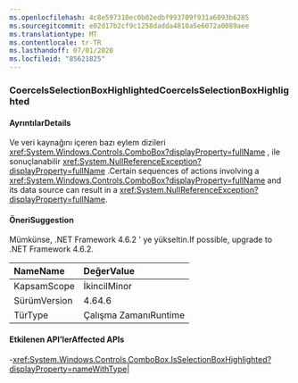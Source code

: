 ```yaml
---
ms.openlocfilehash: 4c8e597310ec0b02edbf993709f931a6093b6285
ms.sourcegitcommit: e02d17b2cf9c1258dadda4810a5e6072a0089aee
ms.translationtype: MT
ms.contentlocale: tr-TR
ms.lasthandoff: 07/01/2020
ms.locfileid: "85621825"
---
```

### <a name="coerceisselectionboxhighlighted"></a><span data-ttu-id="0d0bc-101">CoerceIsSelectionBoxHighlighted</span><span class="sxs-lookup"><span data-stu-id="0d0bc-101">CoerceIsSelectionBoxHighlighted</span></span>

#### <a name="details"></a><span data-ttu-id="0d0bc-102">Ayrıntılar</span><span class="sxs-lookup"><span data-stu-id="0d0bc-102">Details</span></span>

<span data-ttu-id="0d0bc-103">Ve veri kaynağını içeren bazı eylem dizileri <xref:System.Windows.Controls.ComboBox?displayProperty=fullName> , ile sonuçlanabilir <xref:System.NullReferenceException?displayProperty=fullName> .</span><span class="sxs-lookup"><span data-stu-id="0d0bc-103">Certain sequences of actions involving a <xref:System.Windows.Controls.ComboBox?displayProperty=fullName> and its data source can result in a <xref:System.NullReferenceException?displayProperty=fullName>.</span></span>

#### <a name="suggestion"></a><span data-ttu-id="0d0bc-104">Öneri</span><span class="sxs-lookup"><span data-stu-id="0d0bc-104">Suggestion</span></span>

<span data-ttu-id="0d0bc-105">Mümkünse, .NET Framework 4.6.2 ' ye yükseltin.</span><span class="sxs-lookup"><span data-stu-id="0d0bc-105">If possible, upgrade to .NET Framework 4.6.2.</span></span>

| <span data-ttu-id="0d0bc-106">Name</span><span class="sxs-lookup"><span data-stu-id="0d0bc-106">Name</span></span>    | <span data-ttu-id="0d0bc-107">Değer</span><span class="sxs-lookup"><span data-stu-id="0d0bc-107">Value</span></span>       |
|:--------|:------------|
| <span data-ttu-id="0d0bc-108">Kapsam</span><span class="sxs-lookup"><span data-stu-id="0d0bc-108">Scope</span></span>   |<span data-ttu-id="0d0bc-109">İkincil</span><span class="sxs-lookup"><span data-stu-id="0d0bc-109">Minor</span></span>|
|<span data-ttu-id="0d0bc-110">Sürüm</span><span class="sxs-lookup"><span data-stu-id="0d0bc-110">Version</span></span>|<span data-ttu-id="0d0bc-111">4.6</span><span class="sxs-lookup"><span data-stu-id="0d0bc-111">4.6</span></span>|
|<span data-ttu-id="0d0bc-112">Tür</span><span class="sxs-lookup"><span data-stu-id="0d0bc-112">Type</span></span>|<span data-ttu-id="0d0bc-113">Çalışma Zamanı</span><span class="sxs-lookup"><span data-stu-id="0d0bc-113">Runtime</span></span>

#### <a name="affected-apis"></a><span data-ttu-id="0d0bc-114">Etkilenen API’ler</span><span class="sxs-lookup"><span data-stu-id="0d0bc-114">Affected APIs</span></span>

-<xref:System.Windows.Controls.ComboBox.IsSelectionBoxHighlighted?displayProperty=nameWithType></li></ul>|
